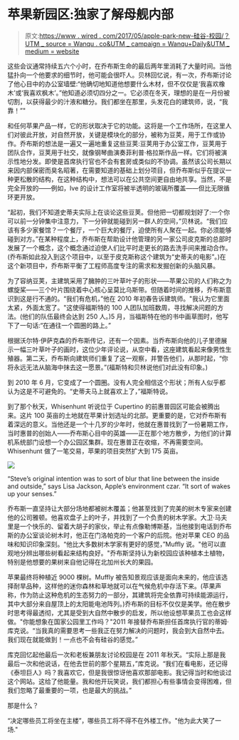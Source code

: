 # 苹果新园区:独家了解母舰内部

> 原文:[https://www . wired . com/2017/05/apple-park-new-硅谷-校园/？UTM _ source = Wanqu . co&UTM _ campaign = Wanqu+Daily&UTM _ medium = website](https://www.wired.com/2017/05/apple-park-new-silicon-valley-campus/?utm_source=wanqu.co&utm_campaign=Wanqu+Daily&utm_medium=website)

这些会议通常持续五六个小时，在乔布斯生命的最后两年里消耗了大量时间。当他猛扑向一个他要求的细节时，他可能会很吓人。贝林回忆说，有一次，乔布斯讨论了他心目中的办公室墙壁:“他确切地知道他想要什么木材，但不仅仅是‘我喜欢橡木’或‘我喜欢枫木’。”他知道必须切四分之一。它必须在冬天，理想的是在一月份被切割，以获得最少的汁液和糖分。我们都坐在那里，头发花白的建筑师，说，“我靠！”"

和任何苹果产品一样，它的形状取决于它的功能。这将是一个工作场所，在这里人们对彼此开放，对自然开放，关键是模块化的部分，被称为豆荚，用于工作或协作。乔布斯的想法是一遍又一遍地重复这些豆荚:豆荚用于办公室工作，豆荚用于团队合作，豆荚用于社交，就像钢琴曲演奏菲利普·格拉斯作品一样。它们将被演示性地分发。即使是首席执行官也不会有套房或类似的不协调。虽然该公司长期以来因内部保密而臭名昭著，在需要知道的基础上划分项目，但乔布斯似乎在提议一种更松散的结构，在这种结构中，想法可以在公共空间更自由地共享。当然，不是完全开放的——例如，Ive 的设计工作室将被半透明的玻璃所覆盖——但比无限循环更开放。

“起初，我们不知道史蒂夫实际上在谈论这些豆荚。但他把一切都规划好了:一个你可以前一分钟集中注意力，下一分钟就能碰到另一群人的空间，”贝林说。“我们应该有多少家餐馆？一个餐厅，一个巨大的餐厅，迫使所有人聚在一起。你必须能够碰到对方。”在某种程度上，乔布斯在帮助设计他管理的另一家公司皮克斯的总部时发展了一个概念，这个概念通过迫使人们比平时走更长的路去洗手间来推动合作。(乔布斯如此投入到这个项目中，以至于皮克斯称这个建筑为“史蒂夫的电影”。)在这个新项目中，乔布斯平衡了工程师高度专注的需求和发掘创新的头脑风暴。

为了容纳豆荚，主建筑采用了臃肿的三叶草叶子的形状——苹果公司的人们称之为螺旋桨——三个叶片围绕着中心核心呈莫比乌斯带。但随着时间的推移，乔布斯意识到这是行不通的。“我们有危机，”他在 2010 年初春告诉建筑师。"我认为它里面太紧，外面太宽了。"这使得福斯特的 100 人团队加班数周，寻找解决问题的方法。(他们的队伍最终会达到 250 人。)5 月，当福斯特在他的书中画草图时，他写下了一句话:“在通往一个圆圈的路上。”

根据沃尔特·伊萨克森的乔布斯传记，还有一个因素。当乔布斯向他的儿子里德展示一幅三叶草叶子的画时，这位少年评论说，从空中看，这座建筑看起来像男性生殖器。第二天，乔布斯向建筑师们重复了这一观察，并警告他们，从那时起，“你将永远无法从脑海中抹去这一愿景。”(福斯特和贝林说他们对此没有印象。)

到 2010 年 6 月，它变成了一个圆圈。没有人完全相信这个形状；所有人似乎都认为这是不可避免的。“史蒂夫马上就喜欢上了，”福斯特说。

到了那个秋天，Whisenhunt 听说位于 Cupertino 的前惠普园区可能会被腾出来。这片 100 英亩的土地就在苹果计划选址的北部。更重要的是，它对乔布斯有着深远的意义。当他还是一个十几岁的少年时，他就在惠普找到了一份暑期工作，当时惠普的创始人——乔布斯心目中的英雄——正在那个地方散步，为他们的计算机系统部门设想一个办公园区集群。现在惠普正在收缩，不再需要空间。Whisenhunt 做了一笔交易，苹果的项目突然扩大到 175 英亩。

![](../Images/dbde3d42133eb21587ef6bca60e5f266.png)

“Steve’s original intention was to sort of blur that line between the inside and outside,” says Lisa Jackson, Apple’s environment czar. “It sort of wakes up your senses.”



乔布斯一直坚持让大部分场地都被树木覆盖；他甚至找到了完美的树木专家来创建他的公司雅顿。他喜欢盘子上的叶子，并找到了一个负责的树木学家。大卫·马夫里是一个快乐的、留着大胡子的家伙，举止有点像勒博斯基，当他接到电话到乔布斯的办公室谈论树木时，他正在门洛帕克的一个客户的后院。他对苹果 CEO 的品味和知识印象深刻。“他比大多数树木学家有更好的感觉，”Muffly 说。"他可以直观地分辨出哪些树看起来结构良好。"乔布斯坚持认为新校园应该种植本土植物，特别是他想要的果树来自他记得在北加州长大的果园。

苹果最终将种植近 9000 棵树。Muffly 被告知景观应该是面向未来的，他应该选择耐旱品种，这样他的迷你森林和草地就可以在气候危机中存活下来。(苹果声称，作为防止这种危机的生态努力的一部分，其建筑将完全依靠可持续能源运行，其中大部分来自屋顶上的太阳能电池阵列。)乔布斯的目标不仅仅是美学。他在散步时思考得最透彻，尤其是受到大自然中散步的启发，所以他设想苹果员工也会这样做。"你能想象在国家公园里工作吗？"2011 年接替乔布斯担任首席执行官的蒂姆·库克说。“当我真的需要思考一些我正在努力解决的问题时，我会到大自然中去。我们现在就能做到！一点也不会有硅谷的感觉。”

库克回忆起他最后一次和老板兼朋友讨论校园是在 2011 年秋天。“实际上那是我最后一次和他说话，在他去世前的那个星期五，”库克说。“我们在看电影，还记得《泰坦巨人》吗？我喜欢它，但是我很惊讶他喜欢那部电影。我记得当时和他谈过这个网站。这给了他能量。我和他开玩笑说，我们都担心有些事情会变得困难，但我们忽略了最重要的一项，也是最大的挑战。”

那是什么？

“决定哪些员工将坐在主楼”，哪些员工将不得不在外楼工作。"他为此大笑了一场."
